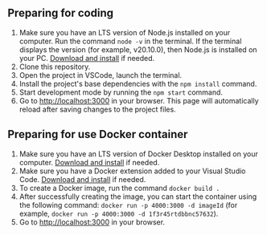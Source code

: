## Preparing for coding

1. Make sure you have an LTS version of Node.js installed on your computer. Run the command `node -v` in the terminal. If the terminal displays the version (for example, v20.10.0), then Node.js is installed on your PC. [Download and install](https://nodejs.org/en/) if needed.
2. Clone this repository.
3. Open the project in VSCode, launch the terminal.
4. Install the project's base dependencies with the `npm install` command.
5. Start development mode by running the `npm start` command.
6. Go to [http://localhost:3000](http://localhost:3000) in your browser. This
   page will automatically reload after saving changes to the project files.

## Preparing for use Docker container

1. Make sure you have an LTS version of Docker Desktop installed on your computer. [Download and install](https://www.docker.com/products/docker-desktop/) if needed.
2. Make sure you have a Docker extension added to your Visual Studio Code. [Download and install](https://marketplace.visualstudio.com/items?itemName=ms-azuretools.vscode-docker) if needed.
3. To create a Docker image, run the command `docker build .`
4. After successfully creating the image, you can start the container using the following command: `docker run -p 4000:3000 -d imageId` (for example, `docker run -p 4000:3000 -d 1f3r45rtdbbnc57632`).
5. Go to [http://localhost:3000](http://localhost:4000) in your browser.
